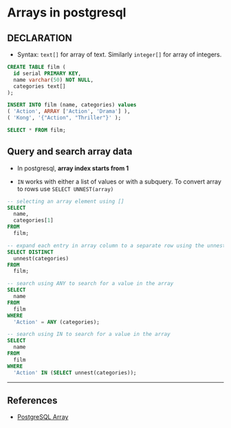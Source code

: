 # Arrays in postgresql

## DECLARATION

* Syntax: `text[]` for array of text. Similarly `integer[]` for array of integers.

```SQL
CREATE TABLE film (
  id serial PRIMARY KEY,
  name varchar(50) NOT NULL,
  categories text[]
);

INSERT INTO film (name, categories) values
( 'Action', ARRAY ['Action', 'Drama'] ),
( 'Kong', '{"Action", "Thriller"}' );

SELECT * FROM film;
```

## Query and search array data

* In postgresql, **array index starts from 1**

* `IN` works with either a list of values or with a subquery. To convert array to rows use `SELECT UNNEST(array)`

```SQL
-- selecting an array element using []
SELECT
  name,
  categories[1]
FROM
  film;

-- expand each entry in array column to a separate row using the unnest function
SELECT DISTINCT
  unnest(categories)
FROM
  film;

-- search using ANY to search for a value in the array
SELECT
  name
FROM
  film
WHERE
  'Action' = ANY (categories);

-- search using IN to search for a value in the array
SELECT
  name
FROM
  film
WHERE
  'Action' IN (SELECT unnest(categories));
```

---

## References

* [PostgreSQL Array](https://www.postgresqltutorial.com/postgresql-array/)
